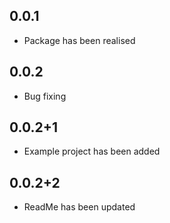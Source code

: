 ## 0.0.1

* Package has been realised


## 0.0.2

* Bug fixing

## 0.0.2+1

* Example project has been added

## 0.0.2+2

* ReadMe has been updated